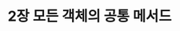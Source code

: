 ---
title: 2장 모든 객체의 공통 메서드
# summary: Methods Common to All Objects
summary: Object는 객체를 만들 수 있는 구체 클래스지만 기본적으로는 상속해서 사용하도록 설계되었다. Object에서 final이 아닌 메서드(equals, hashCode, toString, clone, finalize)는 모두 재정의(overriding)를 염두에 두고 설계된 것이라 재정의 시 지켜야 하는 일반 규약이 명확히 정의되어 있다. 그래서 Object를 상속하는 클래스, 즉 모든 클랙스는 이 메서드들을 일반 규약에 맞게 재정의해야 한다. 메서드를 잘못 구현하면 대상 클래스가 이 규약을 준수한다고 가정 하는 클래스(HashMap과 HashSet 등)를 오작동하게 만들 수 있다. 이번 장에서는 final이 아닌 Object 메서드들을 언제 어떻게 재정의해야 하는지를 다룬다. 그중 finalize 메서드는 아이템 8에서 다뤘으니 더 이상 언급하지 않는다. Comparable.compareTo의 경우 Object의 메서드는 아니지만 성격이 비슷하여 이번 장에서 함께 다룬다.
description: Object는 객체를 만들 수 있는 구체 클래스지만 기본적으로는 상속해서 사용하도록 설계되었다. Object에서 final이 아닌 메서드(equals, hashCode, toString, clone, finalize)는 모두 재정의(overriding)를 염두에 두고 설계된 것이라 재정의 시 지켜야 하는 일반 규약이 명확히 정의되어 있다. 그래서 Object를 상속하는 클래스, 즉 모든 클랙스는 이 메서드들을 일반 규약에 맞게 재정의해야 한다. 메서드를 잘못 구현하면 대상 클래스가 이 규약을 준수한다고 가정 하는 클래스(HashMap과 HashSet 등)를 오작동하게 만들 수 있다. 이번 장에서는 final이 아닌 Object 메서드들을 언제 어떻게 재정의해야 하는지를 다룬다. 그중 finalize 메서드는 아이템 8에서 다뤘으니 더 이상 언급하지 않는다. Comparable.compareTo의 경우 Object의 메서드는 아니지만 성격이 비슷하여 이번 장에서 함께 다룬다.
---